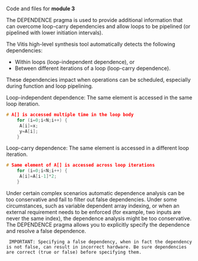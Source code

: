 Code and files for **module 3**

The DEPENDENCE pragma is used to provide additional information that can overcome loop-carry dependencies and allow loops to be pipelined (or pipelined with lower initiation intervals).

The Vitis high-level synthesis tool automatically detects the following dependencies:

+ Within loops (loop-independent dependence), or
+ Between different iterations of a loop (loop-carry dependence).

These dependencies impact when operations can be scheduled, especially during function and loop pipelining.

Loop-independent dependence: The same element is accessed in the same loop iteration.
```cpp
# A[] is accessed multiple time in the loop body
    for (i=0;i<N;i++) {
     A[i]=x;
     y=A[i];
    }
```
Loop-carry dependence: The same element is accessed in a different loop iteration.
```cpp
# Same element of A[] is accessed across loop iterations 
    for (i=0;i<N;i++) {
     A[i]=A[i-1]*2;
    }
```
Under certain complex scenarios automatic dependence analysis can be too conservative and fail to filter out false dependencies. Under some circumstances, such as variable dependent array indexing, or when an external requirement needs to be enforced (for example, two inputs are never the same index), the dependence analysis might be too conservative. The DEPENDENCE pragma allows you to explicitly specify the dependence and resolve a false dependence.

     IMPORTANT: Specifying a false dependency, when in fact the dependency is not false, can result in incorrect hardware. Be sure dependencies are correct (true or false) before specifying them.
